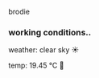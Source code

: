 brodie

<!--weather_start-->
### working conditions..

weather: clear sky ☀️

temp: 19.45 °C 👕

<!--weather_end-->

